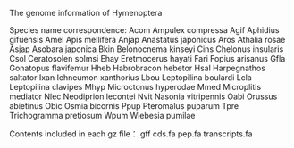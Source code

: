 The genome information of Hymenoptera

Species name correspondence:
Acom    Ampulex compressa
Agif    Aphidius gifuensis
Amel    Apis mellifera
Anjap   Anastatus japonicus
Aros    Athalia rosae
Asjap   Asobara japonica
Bkin    Belonocnema kinseyi
Cins    Chelonus insularis
Csol    Ceratosolen solmsi
Ehay    Eretmocerus hayati
Fari    Fopius arisanus
Gfla    Gonatopus flavifemur
Hheb    Habrobracon hebetor
Hsal    Harpegnathos saltator
Ixan    Ichneumon xanthorius
Lbou    Leptopilina boulardi
Lcla    Leptopilina clavipes
Mhyp    Microctonus hyperodae
Mmed    Microplitis mediator
Nlec    Neodiprion lecontei
Nvit    Nasonia vitripennis
Oabi    Orussus abietinus
Obic    Osmia bicornis
Ppup    Pteromalus puparum
Tpre    Trichogramma pretiosum
Wpum    Wlebesia pumilae

Contents included in each gz file：
gff
cds.fa
pep.fa
transcripts.fa
